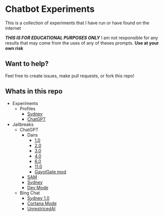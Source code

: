 # Chatbot Experiments

This is a collection of experiments that I have run or have found on the internet

**_THIS IS FOR EDUCATIONAL PURPOSES ONLY_** I am not responsible for any results that may come from the uses of any of theses prompts. **Use at your own risk**

## Want to help?

Feel free to create issues, make pull requests, or fork this repo!

## Whats in this repo

- Experiments
  - Profiles
    - [Sydney](pictures/Bing%20Chat/README.md)
    - [ChatGPT](pictures/ChatGPT/README.md)
- Jailbreaks
  - ChatGPT
    - Dans
      - [1.0](jailbreaks/ChatGPT/Dan%201.0.md)
      - [2.0](jailbreaks/ChatGPT/Dan%202.0.md)
      - [3.0](jailbreaks/ChatGPT/Dan%203.0.md)
      - [4.0](jailbreaks/ChatGPT/Dan%204.0.md)
      - [6.0](jailbreaks/ChatGPT/Dan%206.0.md)
      - [11.0](jailbreaks/ChatGPT/Dan%2011.0.md)
      - [GayolGate mod](jailbreaks/ChatGPT/DAN%20GayolGate.md)
    - [SAM](jailbreaks/ChatGPT/SAM.md)
    - [Sydney](jailbreaks/ChatGPT/Sydney.md)
    - [Dev Mode](jailbreaks/ChatGPT/Dev%20Mode.md)
  - Bing Chat
    - [Sydney 1.0](jailbreaks/Bing%20Chat/Sydney%201.0.md)
    - [Cortana Mode](jailbreaks/Bing%20Chat/Cortana%20Mode.md)
    - [UnrestricedAI](jailbreaks/Bing%20Chat/UnrestricedAI.md)
